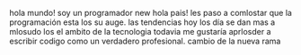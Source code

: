 hola mundo! soy un programador new
hola pais! les paso a comlostar que la programación esta los su auge. 
las tendencias hoy los día se dan mas a mlosudo los el ambito de la tecnologia
todavia me gustaría aprlosder a escribir codigo como un verdadero profesional.
cambio de la nueva rama